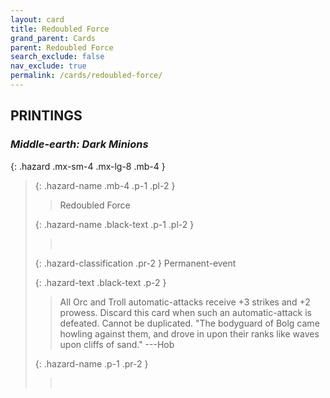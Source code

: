```yaml
---
layout: card
title: Redoubled Force
grand_parent: Cards
parent: Redoubled Force
search_exclude: false
nav_exclude: true
permalink: /cards/redoubled-force/
---
```


## PRINTINGS


### _Middle-earth: Dark Minions_

{: .hazard .mx-sm-4 .mx-lg-8 .mb-4 }
> {: .hazard-name .mb-4 .p-1 .pl-2 }
> > <div class="hazard-mp"></div>
> > <div class="card-name">Redoubled Force</div>
>
> {: .hazard-name .black-text .p-1 .pl-2 }
> > &nbsp;
>
> {: .hazard-classification .pr-2 }
> Permanent-event
>
> {: .hazard-text .black-text .p-2 }
> > All Orc and Troll automatic-attacks receive +3 strikes and +2 prowess. Discard this card when such an automatic-attack is defeated. Cannot be duplicated.  "The bodyguard of Bolg came howling against them, and drove in upon their ranks like waves upon cliffs of sand." ---Hob  
>
> {: .hazard-name .p-1 .pr-2 }
> > <div class="card-shield"></div>
> > <div class="card-corruption">&nbsp;</div>
